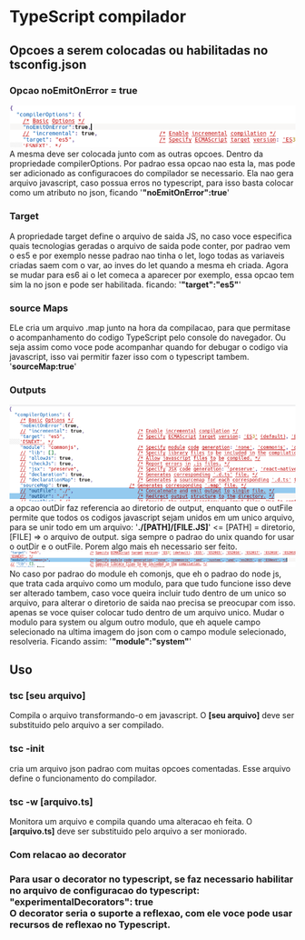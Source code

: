 <h1>TypeScript compilador</h1>
<h2>Opcoes a serem colocadas ou habilitadas no tsconfig.json</h2>
<h3>Opcao noEmitOnError = true</h3>
<img src=".@imgs/onEmitOnError-true.png" /><br/>
A mesma deve ser colocada junto com as outras opcoes. Dentro da propriedade compilerOptions. Por padrao essa
opcao nao esta la, mas pode ser adicionado as configuracoes do compilador se necessario. Ela nao gera arquivo javascript, caso
possua erros no typescript, para isso basta colocar como um atributo
no json, ficando '<b>"noEmitOnError":true</b>'
<h3>Target</h3>
A propriedade target define o arquivo de saida JS, no caso voce especifica quais tecnologias geradas o arquivo de saida pode conter,
por padrao vem o es5 e por exemplo nesse padrao nao tinha o let, logo todas as variaveis criadas saem com o var, ao inves do let
quando a mesma eh criada. Agora se mudar para es6 ai o let comeca a aparecer por exemplo, essa opcao tem sim la no json e pode ser habilitada.
ficando: '<b>"target":"es5"</b>'
<h3>source Maps</h3>
ELe cria um arquivo .map junto na hora da compilacao, para que permitase o acompanhamento do codigo TypeScript pelo console do navegador.
Ou seja assim como voce pode acompanhar quando for debugar o codigo via javascript, isso vai permitir fazer isso com o typescript tambem.
'<b>sourceMap:true</b>'
<h3>Outputs</h3>
<img src=".@imgs/outputs.png" /><br/>
a opcao outDir faz referencia ao diretorio de output, enquanto que o outFile permite que todos os codigos javascript sejam unidos em um 
unico arquivo, para se unir todo em um arquivo: '<b>./[PATH]/[FILE.JS]</b>' <= [PATH] = diretorio, [FILE] => o arquivo de output.
siga sempre o padrao do unix quando for usar o outDir e o outFile. Porem algo mais eh necessario ser feito.
<img src=".@imgs/module-js.png" /><br/>
No caso por padrao do module eh comonjs, que eh o padrao do node js, que trata cada arquivo como um modulo, para que tudo funcione isso 
deve ser alterado tambem, caso voce queira incluir tudo dentro de um unico so arquivo, para alterar o diretorio de saida nao precisa se
preocupar com isso. apenas se voce quiser colocar tudo dentro de um arquivo unico. Mudar o modulo para system ou algum outro modulo, que
eh aquele campo selecionado na ultima imagem do json com o campo module selecionado, resolveria. Ficando assim:
'<b>"module":"system"</b>'
<h2>Uso</h2>
<h3>tsc [seu arquivo]</h3>
Compila o arquivo transformando-o em javascript. O <b>[seu arquivo]</b> deve ser substituido pelo arquivo a ser compilado.
<h3>tsc -init</h3>
cria um arquivo json padrao com muitas opcoes comentadas. Esse arquivo define o funcionamento do compilador.
<h3>tsc -w [arquivo.ts]</h3>
Monitora um arquivo e compila quando uma alteracao eh feita. O <b>[arquivo.ts]</b> deve ser substituido pelo arquivo a ser moniorado.
<h3>Com relacao ao decorator<h3>
Para usar o decorator no typescript, se faz necessario habilitar no arquivo de configuracao do typescript: <b>"experimentalDecorators": true</b><br>
O decorator seria o suporte a reflexao, com ele voce pode usar recursos de reflexao no Typescript.